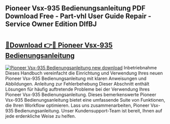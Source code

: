 ## Pioneer Vsx-935 Bedienungsanleitung PDF Download Free - Part-vhl User Guide Repair - Service Owner Edition DIfBJ

# <h2><a href="http://df2beox.blite.top/?on=Pioneer+Vsx-935+Bedienungsanleitung">🔗Download 👉🔴 Pioneer Vsx-935 Bedienungsanleitung</a></h2>

[![Pioneer Vsx-935 Bedienungsanleitung new download](https://i.imgur.com/lujVjoI.png)](http://df2beox.blite.top/?on=Pioneer+Vsx-935+Bedienungsanleitung)
Inbetriebnahme Dieses Handbuch vereinfacht die Einrichtung und Verwendung Ihres neuen Pioneer Vsx-935 Bedienungsanleitung mit klaren Anweisungen und Abbildungen. Anleitung zur Fehlerbehebung Dieser Abschnitt enthält Lösungen für häufig auftretende Probleme bei der Verwendung Ihres Pioneer Vsx-935 Bedienungsanleitung. Dieses bemerkenswerte Pioneer Vsx-935 Bedienungsanleitung bietet eine umfassende Suite von Funktionen, die Ihren Workflow optimieren. Lass uns zusammenarbeiten, Pioneer Vsx-935 Bedienungsanleitung. Unser Kundensupport-Team ist bereit, Ihnen auf jede erdenkliche Weise zu helfen.
